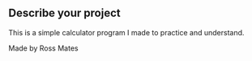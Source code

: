 
## Describe your project

This is a simple calculator program I made to practice and understand. 

Made by Ross Mates


